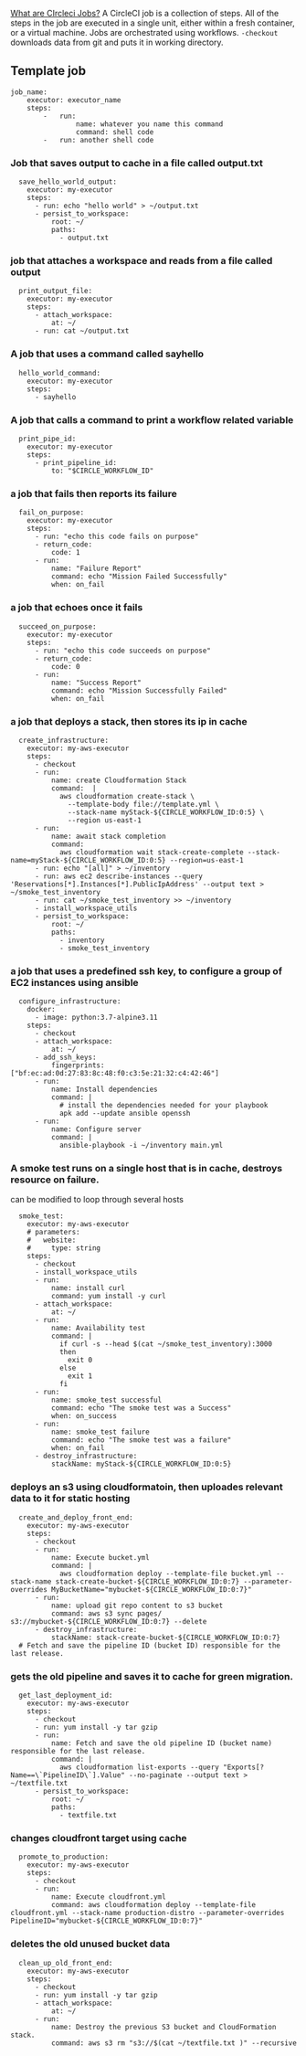 [What are CIrcleci Jobs?](https://circleci.com/docs/jobs-steps)
A CircleCI job is a collection of steps. All of the steps in the job are executed in a single unit, either within a fresh container, or a virtual machine. Jobs are orchestrated using workflows.
`-checkout` downloads data from git and puts it in working directory.

## Template job
```
job_name:
	executor: executor_name
	steps:
		-	run: 
				name: whatever you name this command
				command: shell code
		-	run: another shell code
```
### Job that saves output to cache in a file called output.txt
```
  save_hello_world_output:
    executor: my-executor
    steps:
      - run: echo "hello world" > ~/output.txt
      - persist_to_workspace:
          root: ~/
          paths:
            - output.txt
```
### job that attaches a workspace and reads from a file called output
```
  print_output_file:
    executor: my-executor
    steps:
      - attach_workspace:
          at: ~/
      - run: cat ~/output.txt
```
### A job that uses a command called sayhello
```
  hello_world_command:
    executor: my-executor
    steps:
      - sayhello
```
### A job that calls a command to print a workflow related variable
```
  print_pipe_id:
    executor: my-executor
    steps:
      - print_pipeline_id:
          to: "$CIRCLE_WORKFLOW_ID" 
```
### a job that fails then reports its failure
```
  fail_on_purpose:
    executor: my-executor
    steps:
      - run: "echo this code fails on purpose"
      - return_code:
          code: 1
      - run:
          name: "Failure Report"
          command: echo "Mission Failed Successfully"
          when: on_fail
```
### a job that echoes once  it fails
```
  succeed_on_purpose:
    executor: my-executor
    steps:
      - run: "echo this code succeeds on purpose"
      - return_code:
          code: 0
      - run:
          name: "Success Report"
          command: echo "Mission Successfully Failed"
          when: on_fail
```
### a job that deploys a stack, then stores its ip in cache 
```
  create_infrastructure:
    executor: my-aws-executor
    steps:
      - checkout
      - run:
          name: create Cloudformation Stack
          command:  |
            aws cloudformation create-stack \
              --template-body file://template.yml \
              --stack-name myStack-${CIRCLE_WORKFLOW_ID:0:5} \
              --region us-east-1
      - run:
          name: await stack completion
          command:
            aws cloudformation wait stack-create-complete --stack-name=myStack-${CIRCLE_WORKFLOW_ID:0:5} --region=us-east-1
      - run: echo "[all]" > ~/inventory
      - run: aws ec2 describe-instances --query 'Reservations[*].Instances[*].PublicIpAddress' --output text > ~/smoke_test_inventory
      - run: cat ~/smoke_test_inventory >> ~/inventory
      - install_workspace_utils
      - persist_to_workspace:
          root: ~/
          paths: 
            - inventory
            - smoke_test_inventory
```
### a job that uses a predefined ssh key, to configure a group of EC2 instances using ansible
```
  configure_infrastructure: 
    docker:
      - image: python:3.7-alpine3.11
    steps:
      - checkout
      - attach_workspace:
          at: ~/
      - add_ssh_keys:
          fingerprints: ["bf:ec:ad:0d:27:83:8c:48:f0:c3:5e:21:32:c4:42:46"]
      - run:
          name: Install dependencies
          command: |
            # install the dependencies needed for your playbook
            apk add --update ansible openssh
      - run:
          name: Configure server
          command: |
            ansible-playbook -i ~/inventory main.yml
```
### A smoke test runs on a single host that is in cache, destroys resource on failure.
can be modified to loop through several hosts
```
  smoke_test:
    executor: my-aws-executor
    # parameters:
    #   website:
    #     type: string
    steps:
      - checkout
      - install_workspace_utils
      - run:
          name: install curl
          command: yum install -y curl
      - attach_workspace:
          at: ~/
      - run:
          name: Availability test
          command: |
            if curl -s --head $(cat ~/smoke_test_inventory):3000
            then
              exit 0
            else
              exit 1
            fi
      - run:
          name: smoke_test successful
          command: echo "The smoke test was a Success"
          when: on_success
      - run:
          name: smoke_test failure
          command: echo "The smoke test was a failure"
          when: on_fail
      - destroy_infrastructure:
          stackName: myStack-${CIRCLE_WORKFLOW_ID:0:5}
```
### deploys an s3 using cloudformatoin, then uploades relevant data to it for static hosting
```
  create_and_deploy_front_end:
    executor: my-aws-executor
    steps:
      - checkout
      - run:
          name: Execute bucket.yml
          command: |
            aws cloudformation deploy --template-file bucket.yml --stack-name stack-create-bucket-${CIRCLE_WORKFLOW_ID:0:7} --parameter-overrides MyBucketName="mybucket-${CIRCLE_WORKFLOW_ID:0:7}"
      - run:
          name: upload git repo content to s3 bucket
          command: aws s3 sync pages/ s3://mybucket-${CIRCLE_WORKFLOW_ID:0:7} --delete
      - destroy_infrastructure:
          stackName: stack-create-bucket-${CIRCLE_WORKFLOW_ID:0:7}
  # Fetch and save the pipeline ID (bucket ID) responsible for the last release.
```
### gets the old pipeline and saves it to cache for green migration.
```
  get_last_deployment_id:
    executor: my-aws-executor
    steps:
      - checkout
      - run: yum install -y tar gzip
      - run:
          name: Fetch and save the old pipeline ID (bucket name) responsible for the last release.
          command: |
            aws cloudformation list-exports --query "Exports[?Name==\`PipelineID\`].Value" --no-paginate --output text > ~/textfile.txt
      - persist_to_workspace:
          root: ~/
          paths: 
            - textfile.txt 
```
### changes cloudfront target using cache
```
  promote_to_production:
    executor: my-aws-executor
    steps:
      - checkout
      - run:
          name: Execute cloudfront.yml
          command: aws cloudformation deploy --template-file cloudfront.yml --stack-name production-distro --parameter-overrides PipelineID="mybucket-${CIRCLE_WORKFLOW_ID:0:7}"
```
### deletes the old unused bucket data
```
  clean_up_old_front_end:
    executor: my-aws-executor
    steps:
      - checkout
      - run: yum install -y tar gzip
      - attach_workspace:
          at: ~/
      - run:
          name: Destroy the previous S3 bucket and CloudFormation stack. 
          command: aws s3 rm "s3://$(cat ~/textfile.txt )" --recursive

```
